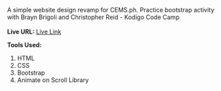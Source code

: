 A simple website design revamp for CEMS.ph. Practice bootstrap activity with Brayn Brigoli and Christopher Reid - Kodigo Code Camp \
\
__Live URL:__  <a href="https://jjdalaso.github.io/CEMS-Site/" target="_blank">Live Link</a> 

__Tools Used:__
1. HTML
2. CSS
3. Bootstrap
4. Animate on Scroll Library
